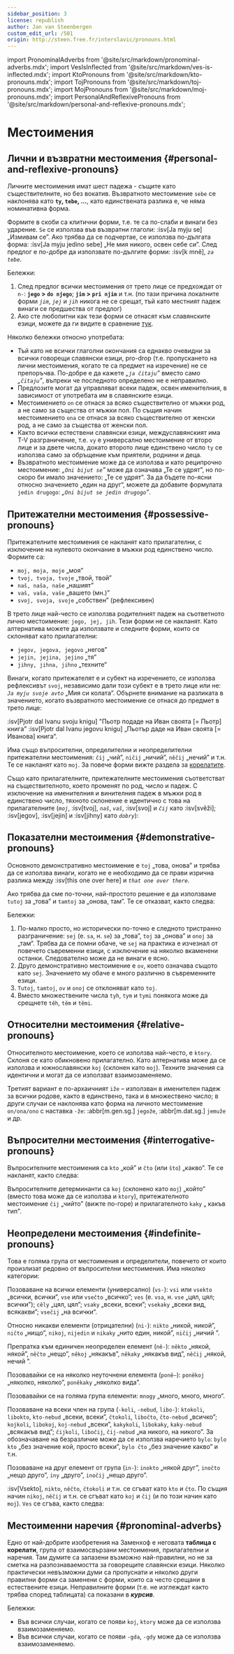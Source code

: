 ```yaml
---
sidebar_position: 3
license: republish
author: Jan van Steenbergen
custom_edit_url: /501
origin: http://steen.free.fr/interslavic/pronouns.html
---
```


import PronominalAdverbs from '@site/src/markdown/pronominal-adverbs.mdx';
import VesIsInflected from '@site/src/markdown/ves-is-inflected.mdx';
import KtoPronouns from '@site/src/markdown/kto-pronouns.mdx';
import TojPronouns from '@site/src/markdown/toj-pronouns.mdx';
import MojPronouns from '@site/src/markdown/moj-pronouns.mdx';
import PersonalAndReflexivePronouns from '@site/src/markdown/personal-and-reflexive-pronouns.mdx';

# Местоимения

## Лични и възвратни местоимения \{#personal-and-reflexive-pronouns}

Личните местоимения имат шест падежа - същите като съществителните, но без вокатив. Възвратното местоимение `sebe` се наклонява като **`ty`, `tebe`,  ...**, като единствената разлика е, че няма номинативна форма.

Формите в скоби са клитични форми, т.е. те са по-слаби и винаги без ударение. `Se` се използва във възвратни глаголи: :isv[Ja myju se] „Измивам се”. Ако трябва да се подчертае, се използва по-дългата форма: :isv[Ja myju jedino sebe] „Не мия никого, освен себе си”. След предлог е по-добре да използвате по-дългите форми: :isv[k mně], _`za tebe`_.

<PersonalAndReflexivePronouns />

Бележки:

1. След предлог всички местоимения от трето лице се предхождат от `n-`: **`jego` > `do njego`**; **`jim` > `pri njim`** и т.н. (по тази причина локалните форми _`jim`_, _`jej`_ и _`jih`_ никога не се срещат, тъй като местният падеж винаги се предшества от предлог)
2. Ако сте любопитни как тези форми се отнасят към славянските езици, можете да ги видите в сравнение [тук][1].

Няколко бележки относно употребата:

- Тъй като не всички глаголни окончания са еднакво очевидни за всички говорещи славянски езици, pro-drop (т.е. пропускането на лични местоимения, когато те са предмет на изречение) не се препоръчва. По-добре е да кажете _„`ja čitaju`”_ вместо само _„`čitaju`”_, въпреки че последното определено не е неправилно.
- Предлозите могат да управляват всеки падеж, освен именителния, в зависимост от употребата им в славянските езици.
- Местоимението `on` се отнася за всяко съществително от мъжки род, а не само за същества от мъжки пол. По същия начин местоимението `ona` се отнася за всяко съществително от женски род, а не само за същества от женски пол.
- Както всички естествени славянски езици, междуславянският има T-V разграничение, т.е. `vy` е универсално местоимение от второ лице и за двете числа, докато второто лице единствено число `ty` се използва само за обръщение към приятели, роднини и деца.
- Възвратното местоимение може да се използва и като реципрочно местоимение: _„`Oni bijut se`”_ може да означава „Те се удрят”, но по-скоро би имало значението: „Те се удрят”. За да бъдете по-ясни относно значението „един на друг“, можете да добавите формулата `jedin drugogo`: _„`Oni bijut se jedin drugogo`”_.

## Притежателни местоимения \{#possessive-pronouns}

Притежателните местоимения се накланят като прилагателни, с изключение на нулевото окончание в мъжки род единствено число. Формите са:

- `moj, moja, moje` „моя”
- `tvoj, tvoja, tvoje` „твой, твой”
- `naš, naša, naše` „нашият”
- `vaš, vaša, vaše` „вашето (мн.)”
- `svoj, svoja, svoje` „собствен” (рефлексивен)

В трето лице най-често се използва родителният падеж на съответното лично местоимение: `jego, jej, jih`. Тези форми не се накланят. Като алтернатива можете да използвате и следните форми, които се склоняват като прилагателни:

- `jegov, jegova, jegovo` „негов”
- `jejin, jejina, jejino` „тя”
- `jihny, jihna, jihno` „техните“

Винаги, когато притежателят е и субект на изречението, се използва рефлексивът `svoj`, независимо дали този субект е в трето лице или не: _`Ja myju svoje avto`_ „Мия си колата”. Обърнете внимание на разликата в значението, когато възвратното местоимение се отнася до предмет в трето лице:

:isv[Pjotr dal Ivanu svoju knigu] "Пьотр ​​подаде на Иван своята \[= Пьотр] книга"
:isv[Pjotr dal Ivanu jegovu knigu] „Пьотър даде на Иван своята \[= Иванова] книга“.

Има също въпросителни, определителни и неопределителни притежателни местоимения: `čij` „чий”, `ničij` „ничий”, `něčij` „нечий” и т.н. Те се накланят като `moj`. За повече форми вижте раздела за [корелатите][2].

Също като прилагателните, притежателните местоимения съответстват на съществителното, което променят по род, число и падеж. С изключение на именителния и винителния падеж в мъжки род в единствено число, тяхното склонение е идентично с това на прилагателните (_`moj`_, :isv[tvoj], _`naš`_, _`vaš`_, :isv[svoj] и _`čij`_ като :isv[svěži]; :isv[jegov], :isv[jejin]  и :isv[jihny] като _`dobry`_):

<MojPronouns />

## Показателни местоимения \{#demonstrative-pronouns}

Основното демонстративно местоимение е `toj` „това, онова” и трябва да се използва винаги, когато не е необходимо да се прави изрична разлика между :isv[this one over here] и _`that one over there`_.

Ако трябва да сме по-точни, най-простото решение е да използваме `tutoj` за „това” и `tamtoj` за „онова, там”. Те се отказват, както следва:

<TojPronouns />

Бележки:

1. По-малко просто, но исторически по-точно е следното тристранно разграничение: `sej` (е. `sa`, н. `se`) за „това”, `toj` за „онова” и `onoj` за „там“. Трябва да се помни обаче, че `sej` на практика е изчезнал от повечето съвременни езици, с изключение на няколко вкаменени останки. Следователно може да не винаги е ясно.
2. Друго демонстративно местоимение е `ov`, което означава същото като `sej`. Значението му обаче е много различно в съвременните езици.
3. `Tutoj`, `tamtoj`, `ov`  и `onoj` се отклоняват като `toj`.
4. Вместо множествените числа `tyh`, `tym`  и `tymi` понякога може да срещнете `těh`, `těm`  и `těmi`.

## Относителни местоимения \{#relative-pronouns}

Относителното местоимение, което се използва най-често, е `ktory`. Склоня се като обикновено прилагателно. Като алтернатива може да се използва и южнославянски `koj` (склонен като `moj`). Техните значения са идентични и могат да се използват взаимозаменяемо.

Третият вариант е по-архаичният `iže` – използван в именителен падеж за всички родове, както в единствено, така и в множествено число; в други случаи се наклонява като форма на личното местоимение `on/ona/ono` с наставка `-že`: :abbr[m.gen.sg.] `jegože`, :abbr[m.dat.sg.] `jemuže`  и др.

## Въпросителни местоимения \{#interrogative-pronouns}

Въпросителните местоимения са `kto` „кой” и `čto` (или `što`) „какво”. Те се накланят, както следва:

<KtoPronouns />

Въпросителните детерминанти са `koj` (склонено като `moj`) „който” (вместо това може да се използва и `ktory`), притежателното местоимение `čij` „чийто” (вижте по-горе) и прилагателното `kaky` „ какъв тип".

## Неопределени местоимения \{#indefinite-pronouns}

Това е голяма група от местоимения и определители, повечето от които произлизат редовно от въпросителни местоимения. Има няколко категории:

Позоваване на всички елементи (универсално) (`vs-`): `vsi` или `vsekto` „всички, всички”, `vse` или `vsečto` „всичко”; `ves` (е. `vsa`, н. `vse` „цял, цял; всички”); `cěly` „цял, цял”; `vsaky` „всеки, всеки”; `vsekaky` „всеки вид, всякакви”; `vsečij` „на всички“.

Относно никакви елементи (отрицателни) (`ni-`): `nikto` „никой, никой”, `ničto` „нищо”, `nikoj`, `nijedin`  и `nikaky` „нито един, никой”, `ničij` „ничий ”.

Препратка към единичен неопределен елемент (`ně-`): `někto` „някой, някой”, `něčto` „нещо”, `někoj` „някакъв”, `někaky` „някакъв вид”, `něčij` „някой, нечий ”.

Позовавайки се на няколко неуточнени елемента (`poně–`): `poněkoj` „няколко, няколко”, `poněkaky` „няколко вида”.

Позовавайки се на голяма група елементи: `mnogy` „много, много, много“.

Позоваване на всеки член на група (`-koli`, `-nebud`, `libo-`): `ktokoli`, `libokto`, `kto-nebud`  „всеки, всеки”, `čtokoli`, `libočto`, `čto-nebud`  „всичко”; `kojkoli`, `libokoj`, `koj-nebud`  „всеки”, `kakykoli`, `libokaky`, `kaky-nebud`  „всякакъв вид”; `čijkoli`, `libočij`, `čij-nebud`  „на никого, на никого”. За обозначаване на безразличие може да се използва наречието `bylo`: `bylo kto` „без значение кой, просто всеки”, `bylo čto` „без значение какво” и т.н.

Позоваване на друг елемент от група (`in-`): `inokto` „някой друг”, `inočto` „нещо друго”, `iny` „друго”, `inočij` „нещо друго”.

:isv[Vsekto], `nikto`, `něčto`, `čtokoli`  и т.н. се сгъват като `kto` и `čto`. По същия начин `nikoj`, `něčij`  и т.н. се сгъват като `koj` и `čij` (и по този начин като `moj`). `Ves` се сгъва, както следва:

<VesIsInflected />

## Местоименни наречия \{#pronominal-adverbs}

Едно от най-добрите изобретения на Заменхоф е неговата **таблица с корелати**, група от взаимосвързани местоимения, прилагателни и наречия. Там думите са запазени възможно най-правилни, но не за сметка на разпознаваемостта за говорещите славянски езици. Няколко практически невъзможни думи са пропуснати и няколко други правилни форми са заменени с форми, които са често срещани в естествените езици. Неправилните форми (т.е. не изглеждат както трябва според таблицата) са показани в _**курсив**_.

<PronominalAdverbs />

Бележки:

- Във всички случаи, когато се появи `koj`, `ktory` може да се използва взаимозаменяемо.
- Във всички случаи, когато се появи `-gda`, `-gdy` може да се използва взаимозаменяемо.

[1]: http://steen.free.fr/interslavic/slavic_pronouns.html

[2]: \#pronominal_adverbs

